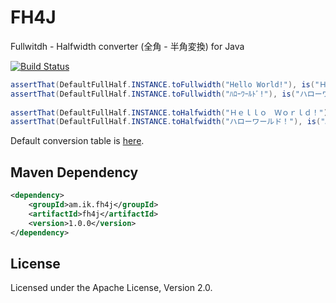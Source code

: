 # FH4J

Fullwitdh - Halfwidth converter (全角 - 半角変換) for Java

[![Build Status](https://travis-ci.org/making/fh4j.svg)](https://travis-ci.org/making/fh4j)

``` java
assertThat(DefaultFullHalf.INSTANCE.toFullwidth("Hello World!"), is("Ｈｅｌｌｏ　Ｗｏｒｌｄ！"));
assertThat(DefaultFullHalf.INSTANCE.toFullwidth("ﾊﾛｰﾜｰﾙﾄﾞ!"), is("ハローワールド！"));
        
assertThat(DefaultFullHalf.INSTANCE.toHalfwidth("Ｈｅｌｌｏ　Ｗｏｒｌｄ！"), is("Hello World!"));
assertThat(DefaultFullHalf.INSTANCE.toHalfwidth("ハローワールド！"), is("ﾊﾛｰﾜｰﾙﾄﾞ!"));
```

Default conversion table is [here](src/main/java/fh4j/DefaultFullHalf.java).

## Maven Dependency

``` xml
<dependency>
	<groupId>am.ik.fh4j</groupId>
	<artifactId>fh4j</artifactId>
	<version>1.0.0</version>
</dependency>
```

## License

Licensed under the Apache License, Version 2.0.
